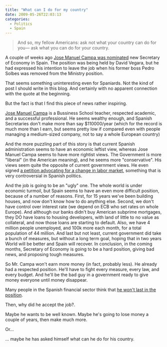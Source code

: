 ```yaml
---
title: "What can I do for my country"
date: 2009-05-26T22:03:13
categories:
  - Politics
  - Spain
---
```


> And so, my fellow Americans: ask not what your country can do for you—
> ask what you can do for your country.

A couple of weeks ago [Jose Manuel Campa was nominated](http://www.cotizalia.com/cache/2009/05/14/noticias_17.html) new Secretary of Economy in Spain. The position was being held by David Vegara,
but he had expressed his intention to leave the job when his former boss Pedro
Solbes was removed from the Ministry position.

That seems something uninteresting even for Spaniards. Not the kind of post I
should write in this blog. And certainly with no apparent connection with the
quote at the beginning.

But the fact is that I find this piece of news rather inspiring.

[Jose Manuel Campa](http://web.iese.edu/campa/) is a Bussiness School
teacher, respected academic, and a successful professional. He seems wealthy
enough, and Spanish Secretaries don't make more than say $110000/year (which for
the record is much more than I earn, but seems pretty low if compared even with
people managing a medium-sized company, not to say a whole European country)

And the more puzzling part of this story is that current Spanish administration
seems to have an economic leftist view, whereas Jose Manuel Campa seems to have
more rightist views. The Government is more "liberal" (in the American meaning),
and he seems more "conservative". His views seem quite the opposite of current
government views. He even signed [a petition advocating for a change in labor market](http://www.crisis09.es/propuesta/), something that is very controversial in Spanish politics.

And the job is going to be an "ugly" one. The whole world is under economic
turmoil, but Spain seems to have an even more difficult position, because of a
number of reasons. First, for 15 years we've been building houses, and now don't
know how to do anything else. Second, we don't have control over interest rate
(we depend on ECB who set rates on whole Europe). And although our banks didn't
buy American subprime mortgages, they DO have loans to housing developers, with
land of little to no value as collateral, and now those loans are starting to
default. Also, we have 4 million people unemployed, and 100k more each month,
for a total population of 44 million. And last but not least, current government
did take a bunch of measures, but without a long term goal, hoping that in two
years World will be better and Spain will recover. In conclusion, in the coming
months, Secretary of Economy is going to be a hard position, giving bad news,
and proposing tough measures.

So Mr. Campa won't earn more money (in fact, probably less). He already had a
respected position. He'll have to fight every measure, every law, and every
budget. And he'll be the bad guy in a government ready to give money everyone
until money disappear.

Many people in the Spanish financial sector think that [he won't last in the position](http://www.elconfidencial.com/cache/2009/05/18/elconfidente_79_campa_posesion_secretario_estado_economia_entre_apuestas.html).

Then, why did he accept the job?.

Maybe he wants to be well known. Maybe he's going to lose money a couple of
years, then make much more.

Or...

... maybe he has asked himself what can he do for his country.
